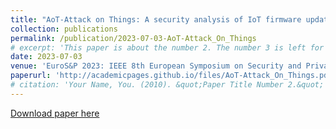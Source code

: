 ```yaml
---
title: "AoT-Attack on Things: A security analysis of IoT firmware updates"
collection: publications
permalink: /publication/2023-07-03-AoT-Attack_On_Things
# excerpt: 'This paper is about the number 2. The number 3 is left for future work.'
date: 2023-07-03
venue: 'EuroS&P 2023: IEEE 8th European Symposium on Security and Privacy'
paperurl: 'http://academicpages.github.io/files/AoT-Attack_On_Things.pdf'
# citation: 'Your Name, You. (2010). &quot;Paper Title Number 2.&quot; <i>Journal 1</i>. 1(2).'
---
```

<!-- This paper is about the number 2. The number 3 is left for future work. -->

[Download paper here](http://academicpages.github.io/files/AoT-Attack_On_Things.pdf)

<!-- Recommended citation: Your Name, You. (2010). "Paper Title Number 2." <i>Journal 1</i>. 1(2). -->